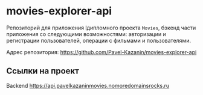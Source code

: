 # movies-explorer-api
Репозиторий для приложения lдипломного проекта `Movies`, бэкенд части приложения со следующими возможностями: авторизации и регистрации пользователей, операции с фильмами и пользователями. 

Адрес репозитория: https://github.com/Pavel-Kazanin/movies-explorer-api

## Ссылки на проект

Backend https://api.pavelkazaninmovies.nomoredomainsrocks.ru
